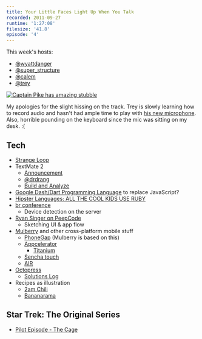 ```yaml
---
title: Your Little Faces Light Up When You Talk
recorded: 2011-09-27
runtime: '1:27:08'
filesize: '41.8'
episode: '4'
---
```


This week's hosts:

- [@wyattdanger](https://twitter.com/wyattdanger)
- [@super_structure](https://twitter.com/super_structure)
- [@calem](https://twitter.com/calem)
- [@trey](https://twitter.com/trey)

[![Captain Pike has amazing stubble](https://jawgrind.s3.amazonaws.com/Jawgrind-Episode-4.jpg)](http://en.wikipedia.org/wiki/The_Cage_(Star_Trek:_The_Original_Series))

My apologies for the slight hissing on the track. Trey is slowly learning how to record audio and hasn't had ample time to play with [his new microphone](http://amazon.com/dp/B004MF39YS/ref=nosim/trey-20 "Amazon.com: Samson Meteor Mic USB Studio Microphone"). Also, horrible pounding on the keyboard since the mic was sitting on my desk. :(

## Tech

- [Strange Loop](https://thestrangeloop.com/)
- TextMate 2
    - [Announcement](http://blog.macromates.com/2011/whats-next/)
    - [@drdrang](http://www.leancrew.com/all-this/2011/09/whats-it-all-about-alpha/)
    - [Build and Analyze](http://5by5.tv/buildanalyze/44)
- [Google Dash/Dart Programming Language](http://www.reddit.com/r/programming/comments/kcwx2/google_dart_to_ultimately_replace_javascript/) to replace JavaScript?
- [Hipster Languages: ALL THE COOL KIDS USE RUBY](http://www.xtranormal.com/watch/7023615/episode-2-all-the-cool-kids-use-ruby)
- [br conference](http://www.bdconf.com/)
    - Device detection on the server
- [Ryan Singer on PeepCode](http://peepcode.com/products/ryan-singer-ux)
    - Sketching UI & app flow
- [Mulberry](http://toura.github.com/mulberry/) and other cross-platform mobile stuff
    - [PhoneGap](http://phonegap.com/) (Mulberry is based on this)
    - [Appcelerator](http://www.appcelerator.com/)
        - [Titanium](http://www.appcelerator.com/products/titanium-mobile-application-development/)
    - [Sencha touch](http://www.sencha.com/products/touch/)
    - [AIR](http://www.adobe.com/products/air/)
- [Octopress](http://octopress.org)
    - [Solutions Log](http://solutions.trey.cc/)
- Recipes as illustration
    - [2am Chili](http://mlkshk.com/p/6C3N)
    - [Bananarama](https://mltshp.com/p/6CXA)

## Star Trek: The Original Series

- [Pilot Episode - The Cage](http://en.wikipedia.org/wiki/The_Cage_(Star_Trek:_The_Original_Series))
